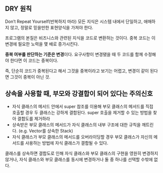 ## DRY 원칙

Don’t Repeat Yourself(반복하지 마라)
모든 지식은 시스템 내에서 단일하고, 애매하지 않고, 정말로 믿을만한 표현양식을 가져야 한다.

프로그램의 본질은 비즈니스와 관련된 지식을 코드로 변환하는 것이다. 중복 코드는 이 변경에 필요한 노력을 몇 배로 증가시킨다.

**중복 여부를 판단하는 기준은 변경**이다. 요구사항이 변경됐을 때 두 코드를 함께 수정해야 한다면 이 코드는 중복이다.

즉, 단순히 코드가 중복된다고 해서 그것을 중복이라고 보기는 어렵고, 변경이 같이 된다면 그것이 중복이 아닌 것.

## 상속을 사용할 때, 부모와 강결합이 되어 있다는 주의신호

- 자식 클래스의 메서드 안에서 super 참조를 이용해 부모 클래스의 메서드를 직접 호출할 경우 두 클래스는 강하게 결합된다. super 호출을 제거할 수 있는 방법을 찾아 결합도를 제거하라
- 상속받은 부모 클래스의 메서드가 자식 클래스의 내부 구조에 대한 규칙을 깨트린다. (e.g. Vector를 상속한 Stack)
- 자식 클래스가 부모 클래스의 메서드를 오버라이딩할 경우 부모 클래스가 자신의 메서드를 사용하는 방법에 자식 클래스가 결합될 수 있다.

클래스를 상속하면 결합도로 인해 자식 클래스와 부모 클래스의 구현을 영원히 변경하지 않거나, 자식 클래스와 부모 클래스를 동시에 변경하거나 둘 중 하나를 선택할 수밖에 없다.
